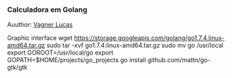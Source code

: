 <h3>Calculadora em Golang</h3>
<p class="autoria">
    Auuthor: <a title="Vagner Lucas Gomes" target="_blank" href="https://www.instagram.com/vagnerlucasgomes/">Vagner Lucas</a>
</p>

<p class="dados">

Graphic interface
wget https://storage.googleapis.com/golang/go1.7.4.linux-amd64.tar.gz
sudo tar -xvf go1.7.4.linux-amd64.tar.gz
sudo mv go /usr/local
export GOROOT=/usr/local/go
export GOPATH=$HOME/projects/go_projects
go install github.com/mattn/go-gtk/gtk
</p>

